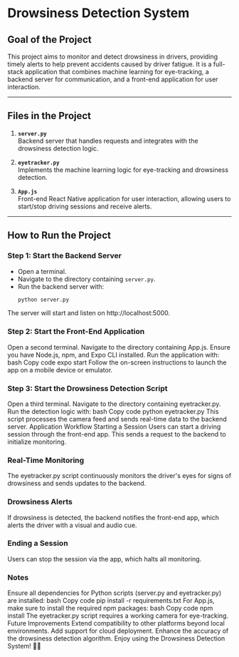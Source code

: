 # Drowsiness Detection System

## Goal of the Project
This project aims to monitor and detect drowsiness in drivers, providing timely alerts to help prevent accidents caused by driver fatigue. It is a full-stack application that combines machine learning for eye-tracking, a backend server for communication, and a front-end application for user interaction.

---

## Files in the Project

1. **`server.py`**  
   Backend server that handles requests and integrates with the drowsiness detection logic.

2. **`eyetracker.py`**  
   Implements the machine learning logic for eye-tracking and drowsiness detection.

3. **`App.js`**  
   Front-end React Native application for user interaction, allowing users to start/stop driving sessions and receive alerts.

---

## How to Run the Project

### Step 1: Start the Backend Server
- Open a terminal.
- Navigate to the directory containing `server.py`.
- Run the backend server with:
  ```bash
  python server.py
The server will start and listen on http://localhost:5000.

### Step 2: Start the Front-End Application
Open a second terminal.
Navigate to the directory containing App.js.
Ensure you have Node.js, npm, and Expo CLI installed.
Run the application with:
bash
Copy code
expo start
Follow the on-screen instructions to launch the app on a mobile device or emulator.
### Step 3: Start the Drowsiness Detection Script
Open a third terminal.
Navigate to the directory containing eyetracker.py.
Run the detection logic with:
bash
Copy code
python eyetracker.py
This script processes the camera feed and sends real-time data to the backend server.
Application Workflow
Starting a Session
Users can start a driving session through the front-end app. This sends a request to the backend to initialize monitoring.

### Real-Time Monitoring
The eyetracker.py script continuously monitors the driver's eyes for signs of drowsiness and sends updates to the backend.

### Drowsiness Alerts
If drowsiness is detected, the backend notifies the front-end app, which alerts the driver with a visual and audio cue.

### Ending a Session
Users can stop the session via the app, which halts all monitoring.

### Notes
Ensure all dependencies for Python scripts (server.py and eyetracker.py) are installed:
bash
Copy code
pip install -r requirements.txt
For App.js, make sure to install the required npm packages:
bash
Copy code
npm install
The eyetracker.py script requires a working camera for eye-tracking.
Future Improvements
Extend compatibility to other platforms beyond local environments.
Add support for cloud deployment.
Enhance the accuracy of the drowsiness detection algorithm.
Enjoy using the Drowsiness Detection System! 🚗✨
